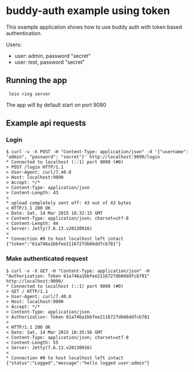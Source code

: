 # buddy-auth example using token

This example application shows how to use buddy auth with token based authentication.

Users:
* user: admin, password "secret"
* user: test, password "secret"


## Running the app ##

``` lein ring server```

The app will by default start on port 9090

## Example api requests ##

### Login ###

```text
$ curl -v -X POST -H "Content-Type: application/json" -d '{"username": "admin", "password": "secret"}' http://localhost:9090/login
* Connected to localhost (::1) port 9090 (#0)
> POST /login HTTP/1.1
> User-Agent: curl/7.40.0
> Host: localhost:9090
> Accept: */*
> Content-Type: application/json
> Content-Length: 43
>
* upload completely sent off: 43 out of 43 bytes
< HTTP/1.1 200 OK
< Date: Sat, 14 Mar 2015 18:32:15 GMT
< Content-Type: application/json; charset=utf-8
< Content-Length: 44
< Server: Jetty(7.6.13.v20130916)
<
* Connection #0 to host localhost left intact
{"token":"61a746a1bbfee2116727db66ddfcb781"}
```

### Make authenticated request ###

```text
$ curl -v -X GET -H "Content-Type: application/json" -H "Authorization: Token 61a746a1bbfee2116727db66ddfcb781" http://localhost:9090/
* Connected to localhost (::1) port 9090 (#0)
> GET / HTTP/1.1
> User-Agent: curl/7.40.0
> Host: localhost:9090
> Accept: */*
> Content-Type: application/json
> Authorization: Token 61a746a1bbfee2116727db66ddfcb781
>
< HTTP/1.1 200 OK
< Date: Sat, 14 Mar 2015 18:35:56 GMT
< Content-Type: application/json; charset=utf-8
< Content-Length: 55
< Server: Jetty(7.6.13.v20130916)
<
* Connection #0 to host localhost left intact
{"status":"Logged","message":"hello logged user:admin"}
```
